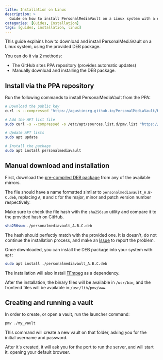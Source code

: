 ```yaml
---
title: Installation on Linux
description: >
  Guide on how to install PersonalMediaVault on a Linux system with a deb package
categories: [Guides, Installation]
tags: [guides, installation, linux]
---
```


This guide explains how to download and install PersonalMediaVault on a Linux system, using the provided DEB package.

You can do it via 2 methods:

 - The GitHub sites PPA repository (provides automatic updates)
 - Manually download and installing the DEB package.

## Install via the PPA repository

Run the following commands to install PersonalMediaVault from the PPA:

```sh
# Download the public key
curl -s --compressed "https://agustinsrg.github.io/PersonalMediaVault/KEY.gpg" | gpg --dearmor | sudo tee /etc/apt/trusted.gpg.d/pmv.gpg >/dev/null

# Add the APT list file
sudo curl -s --compressed -o /etc/apt/sources.list.d/pmv.list "https://agustinsrg.github.io/PersonalMediaVault/pmv.list"

# Update APT lists
sudo apt update

# Install the package
sudo apt install personalmediavault
```

## Manual download and installation

First, download the [pre-compiled DEB package](https://github.com/AgustinSRG/PersonalMediaVault#linux-with-deb-package-support) from any of the available mirrors.

The file should have a name formatted similar to `personalmediavault_A.B-C.deb`, replacing `A`, `B` and `C` for the major, minor and patch version number respectively.

Make sure to check the file hash with the `sha256sum` utility and compare it to the provided hash on GitHub.

```sh
sha256sum ./personalmediavault_A.B.C.deb
```

The hash should perfectly match with the provided one. It is doesn't, do not continue the installation process, and make an [Issue](https://github.com/AgustinSRG/PersonalMediaVault/issues) to report the problem.

Once downloaded, you can install the DEB package into your system with `apt`:

```sh
sudo apt install ./personalmediavault_A.B.C.deb
```

The installation will also install [FFmpeg](https://ffmpeg.org/) as a dependency.

After the installation, the binary files will be available in `/usr/bin`, and the frontend files will be available in `/usr/lib/pmv/www`.

## Creating and running a vault

In order to create, or open a vault, run the launcher command:

```sh
pmv ./my_vault
```

This command will create a new vault on that folder, asking you for the initial username and password.

After it's created, it will ask you for the port to run the server, and will start it, opening your default browser.
